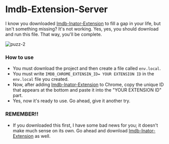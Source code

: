 # Imdb-Extension-Server
I know you downloaded [Imdb-Inator-Extension](https://github.com/Lawhoer/Imdb-Inator-Extension) to fill a gap in your life, but isn't something missing? It's not working. Yes, yes, you should download and run this file. That way, you'll be complete.

![puzz-2](https://github.com/Lawhoer/Imdb-Extension-Server/assets/98128167/ebc78281-c634-4610-b41a-0a082d72bb2b)


### How to use
- You must download the project and then create a file called ```env.local```.
- You must write ```IMDB_CHROME_EXTENSIN_ID= YOUR EXTENSION ID``` in the ```env.local``` file you created.
- Now, after adding [Imdb-Inator-Extension](https://github.com/Lawhoer/Imdb-Inator-Extension) to Chrome, copy the unique ID that appears at the bottom and paste it into the "YOUR EXTENSION ID" part.
- Yes, now it's ready to use. Go ahead, give it another try.

### REMEMBER!!
- If you downloaded this first, I have some bad news for you; it doesn't make much sense on its own. Go ahead and download [Imdb-Inator-Extension](https://github.com/Lawhoer/Imdb-Inator-Extension) as well.
